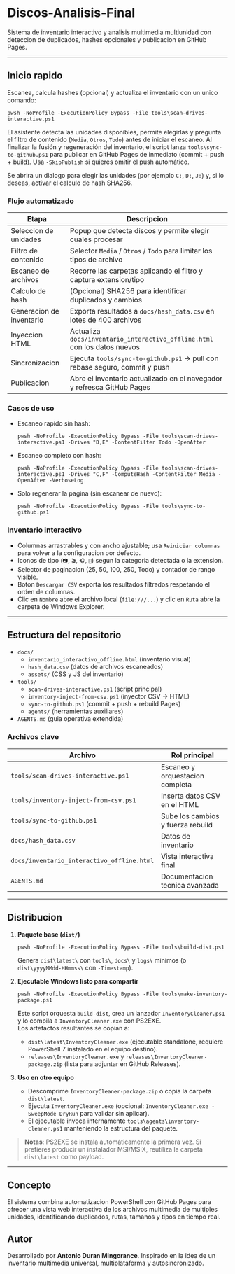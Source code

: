 # Discos-Analisis-Final

Sistema de inventario interactivo y analisis multimedia multiunidad con deteccion de duplicados, hashes opcionales y publicacion en GitHub Pages.

---

## Inicio rapido

Escanea, calcula hashes (opcional) y actualiza el inventario con un unico comando:

```pwsh
pwsh -NoProfile -ExecutionPolicy Bypass -File tools\scan-drives-interactive.ps1
```

El asistente detecta las unidades disponibles, permite elegirlas y pregunta el filtro de contenido (`Media`, `Otros`, `Todo`) antes de iniciar el escaneo.
Al finalizar la fusión y regeneración del inventario, el script lanza `tools\sync-to-github.ps1` para publicar en GitHub Pages de inmediato (commit + push + build). Usa `-SkipPublish` si quieres omitir el push automático.

Se abrira un dialogo para elegir las unidades (por ejemplo `C:`, `D:`, `J:`) y, si lo deseas, activar el calculo de hash SHA256.

### Flujo automatizado

| Etapa                   | Descripcion                                                                 |
| ----------------------- | --------------------------------------------------------------------------- |
| Seleccion de unidades   | Popup que detecta discos y permite elegir cuales procesar                   |
| Filtro de contenido     | Selector `Media` / `Otros` / `Todo` para limitar los tipos de archivo        |
| Escaneo de archivos     | Recorre las carpetas aplicando el filtro y captura extension/tipo           |
| Calculo de hash         | (Opcional) SHA256 para identificar duplicados y cambios                     |
| Generacion de inventario| Exporta resultados a `docs/hash_data.csv` en lotes de 400 archivos          |
| Inyeccion HTML          | Actualiza `docs/inventario_interactivo_offline.html` con los datos nuevos   |
| Sincronizacion          | Ejecuta `tools/sync-to-github.ps1` -> pull con rebase seguro, commit y push |
| Publicacion             | Abre el inventario actualizado en el navegador y refresca GitHub Pages      |

### Casos de uso

- Escaneo rapido sin hash:
  ```pwsh
  pwsh -NoProfile -ExecutionPolicy Bypass -File tools\scan-drives-interactive.ps1 -Drives "D,E" -ContentFilter Todo -OpenAfter
  ```
- Escaneo completo con hash:
  ```pwsh
  pwsh -NoProfile -ExecutionPolicy Bypass -File tools\scan-drives-interactive.ps1 -Drives "C,F" -ComputeHash -ContentFilter Media -OpenAfter -VerboseLog
  ```
- Solo regenerar la pagina (sin escanear de nuevo):
  ```pwsh
  pwsh -NoProfile -ExecutionPolicy Bypass -File tools\sync-to-github.ps1
  ```

### Inventario interactivo

- Columnas arrastrables y con ancho ajustable; usa `Reiniciar columnas` para volver a la configuracion por defecto.
- Iconos de tipo (`📷`, `🎬`, `🎧`, `📄`) segun la categoria detectada o la extension.
- Selector de paginacion (25, 50, 100, 250, Todo) y contador de rango visible.
- Boton `Descargar CSV` exporta los resultados filtrados respetando el orden de columnas.
- Clic en `Nombre` abre el archivo local (`file:///...`) y clic en `Ruta` abre la carpeta de Windows Explorer.

---

## Estructura del repositorio

- `docs/`
  - `inventario_interactivo_offline.html` (inventario visual)
  - `hash_data.csv` (datos de archivos escaneados)
  - `assets/` (CSS y JS del inventario)
- `tools/`
  - `scan-drives-interactive.ps1` (script principal)
  - `inventory-inject-from-csv.ps1` (inyector CSV -> HTML)
  - `sync-to-github.ps1` (commit + push + rebuild Pages)
  - `agents/` (herramientas auxiliares)
- `AGENTS.md` (guia operativa extendida)

### Archivos clave

| Archivo                               | Rol principal                       |
| ------------------------------------- | ----------------------------------- |
| `tools/scan-drives-interactive.ps1`   | Escaneo y orquestacion completa    |
| `tools/inventory-inject-from-csv.ps1` | Inserta datos CSV en el HTML       |
| `tools/sync-to-github.ps1`            | Sube los cambios y fuerza rebuild  |
| `docs/hash_data.csv`                  | Datos de inventario                 |
| `docs/inventario_interactivo_offline.html` | Vista interactiva final          |
| `AGENTS.md`                           | Documentacion tecnica avanzada      |

---

## Distribucion

1. **Paquete base (`dist/`)**  
   ```pwsh
   pwsh -NoProfile -ExecutionPolicy Bypass -File tools\build-dist.ps1
   ```  
   Genera `dist\latest\` con `tools\`, `docs\` y `logs\` minimos (o `dist\yyyyMMdd-HHmmss\` con `-Timestamp`).

2. **Ejecutable Windows listo para compartir**  
   ```pwsh
   pwsh -NoProfile -ExecutionPolicy Bypass -File tools\make-inventory-package.ps1
   ```  
   Este script orquesta `build-dist`, crea un lanzador `InventoryCleaner.ps1` y lo compila a `InventoryCleaner.exe` con PS2EXE.  
   Los artefactos resultantes se copian a:
   - `dist\latest\InventoryCleaner.exe` (ejecutable standalone, requiere PowerShell 7 instalado en el equipo destino).  
   - `releases\InventoryCleaner.exe` y `releases\InventoryCleaner-package.zip` (lista para adjuntar en GitHub Releases).

3. **Uso en otro equipo**  
   - Descomprime `InventoryCleaner-package.zip` o copia la carpeta `dist\latest`.  
   - Ejecuta `InventoryCleaner.exe` (opcional: `InventoryCleaner.exe -SweepMode DryRun` para validar sin aplicar).  
   - El ejecutable invoca internamente `tools\agents\inventory-cleaner.ps1` manteniendo la estructura del paquete.

> **Notas**: PS2EXE se instala automáticamente la primera vez. Si prefieres producir un instalador MSI/MSIX, reutiliza la carpeta `dist\latest` como payload.

---

## Concepto

El sistema combina automatizacion PowerShell con GitHub Pages para ofrecer una vista web interactiva de los archivos multimedia de multiples unidades, identificando duplicados, rutas, tamanos y tipos en tiempo real.

## Autor

Desarrollado por **Antonio Duran Mingorance**. Inspirado en la idea de un inventario multimedia universal, multiplataforma y autosincronizado.
